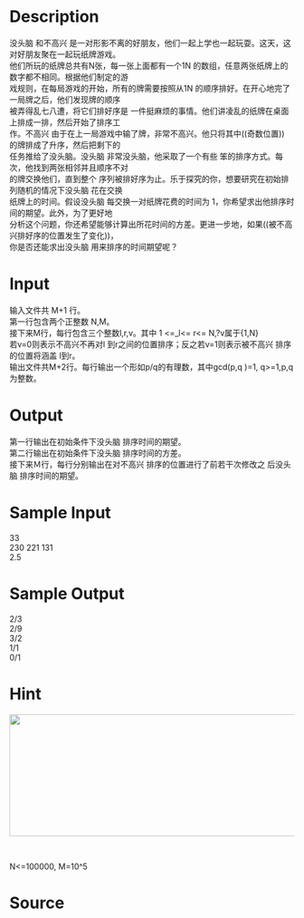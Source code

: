 
# Description

<div class="content"><div>没头脑 和不高兴 是一对形影不离的好朋友，他们一起上学也一起玩耍。这天，这对好朋友聚在一起玩纸牌游戏。</div>
<div>他们所玩的纸牌总共有N张，每一张上面都有一个1N 的数组，任意两张纸牌上的数字都不相同。根据他们制定的游</div>
<div>戏规则，在每局游戏的开始，所有的牌需要按照从1N 的顺序排好。在开心地完了一局牌之后，他们发现牌的顺序</div>
<div>被弄得乱七八遭，将它们排好序是 一件挺麻烦的事情。他们讲凌乱的纸牌在桌面上排成一排，然后开始了排序工</div>
<div>作。不高兴 由于在上一局游戏中输了牌，非常不高兴。他只将其中((奇数位置)) 的牌排成了升序，然后把剩下的</div>
<div>任务推给了没头脑。没头脑 非常没头脑，他采取了一个有些 笨的排序方式。每次，他找到两张相邻并且顺序不对</div>
<div>的牌交换他们，直到整个 序列被排好序为止。乐于探究的你，想要研究在初始排列随机的情况下没头脑 花在交换</div>
<div>纸牌上的时间。假设没头脑 每交换一对纸牌花费的时间为 1，你希望求出他排序时间的期望。此外，为了更好地</div>
<div>分析这个问题，你还希望能够计算出所花时间的方差。更进一步地，如果((被不高兴排好序的位置发生了变化))，</div>
<div>你是否还能求出没头脑 用来排序的时间期望呢？</div></div>

# Input

<div class="content"><div>输入文件共 M+1 行。</div>
<div>第一行包含两个正整数 N,M。</div>
<div>接下来M行，每行包含三个整数l,r,v。其中 1 &lt;=_l&lt;= r&lt;= N,?v属于{1,N}</div>
<div>若v=0则表示不高兴不再对l 到r之间的位置排序；反之若v=1则表示被不高兴 排序的位置将涵盖 l到r。</div>
<div>输出文件共M+2行。每行输出一个形如p/q的有理数，其中gcd(p,q )=1, q&gt;=1,p,q为整数。</div></div>

# Output

<div class="content"><div>第一行输出在初始条件下没头脑 排序时间的期望。 </div>
<div>第二行输出在初始条件下没头脑 排序时间的方差。</div>
<div>接下来Ｍ行，每行分别输出在对不高兴 排序的位置进行了前若干次修改之 后没头脑 排序时间的期望。</div></div>

# Sample Input

<div class="content"><span class="sampledata">33<br/>
230 221 131<br/>
2.5 </span></div>

# Sample Output

<div class="content"><span class="sampledata">2/3<br/>
2/9<br/>
3/2<br/>
1/1<br/>
0/1</span></div>

# Hint

<div class="content"><p></p><p><img width="668" height="215" alt="" src="source/bzoj/3148/img/aHR0cHM6Ly9seWRzeS5jb20vSnVkZ2VPbmxpbmUvdXBsb2FkLzIwMTMwNC8xKDgpLmpwZw==.jpg"/></p><br/>
<p>N&lt;=100000, M=10^5</p><p></p></div>

# Source

<div class="content"><p><a href="problemset.php?search="></a></p></div>

